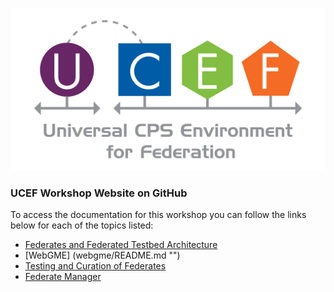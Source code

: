 ![UCEF logo](ucef_final.jpg)
### UCEF Workshop Website on GitHub

To access the documentation for this workshop you can follow the links below for each of the topics listed:

* [Federates and Federated Testbed Architecture](federatedtestbedarch/README.md "")
* [WebGME] (webgme/README.md "")
* [Testing and Curation of Federates](testingandcuration/README.md)
* [Federate Manager](fedmgr/README.md)